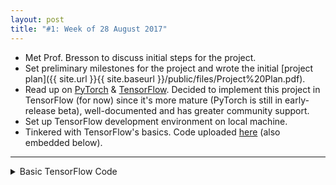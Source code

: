 ```yaml
---
layout: post
title: "#1: Week of 28 August 2017"
---
```


- Met Prof. Bresson to discuss initial steps for the project.
- Set preliminary milestones for the project and wrote the initial [project plan]({{ site.url }}{{ site.baseurl }}/public/files/Project%20Plan.pdf).
- Read up on [PyTorch](http://pytorch.org/) & [TensorFlow](https://www.tensorflow.org/). Decided to implement this project in TensorFlow (for now) since it's more mature (PyTorch is still in early-release beta), well-documented and has greater community support.
- Set up TensorFlow development environment on local machine.
- Tinkered with TensorFlow's basics. Code uploaded [here](https://gist.github.com/SuyashLakhotia/2bd8906d245fe24c36c976d05df6e3f6) (also embedded below).

---

<details>
  <summary>Basic TensorFlow Code</summary>
  <script src="https://gist.github.com/SuyashLakhotia/2bd8906d245fe24c36c976d05df6e3f6.js"></script>
</details>
